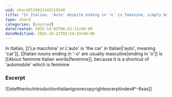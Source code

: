 ```yaml
---
uid: shard2510021443216540
title: "In Italian, 'Auto' despite ending in 'o' is feminine, simply because it is a shortcut of 'automobile' which is feminine"
type: shard
categories: [sourced]
dateCreated: 2025-10-02T06:43:21+00:00
dateModified: 2025-10-22T03:54:33+00:00
---
```

In Italian, [['La macchina' or L'auto' is 'the car' in Italian|'auto', meaning 'car']], [[Italian nouns ending in '-o' are usually masculine|ending in 'o']] is [[About feminine Italian words|feminine]], because it is a shortcut of 'automobile' which is feminine

### Excerpt
![[eleftheriouIntroductionItalianignorecopyrightexcerptindex#^-6xas]]